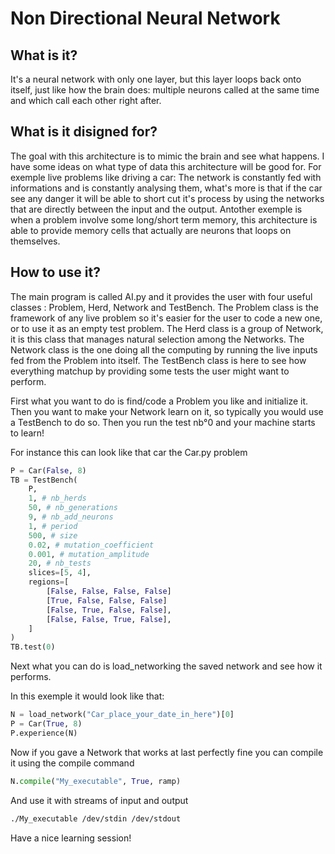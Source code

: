 # Non Directional Neural Network

## What is it?
It's a neural network with only one layer, but this layer loops back onto
itself, just like how the brain does: multiple neurons called at the same
time and which call each other right after.

## What is it disigned for?
The goal with this architecture is to mimic the brain and see what happens.
I have some ideas on what type of data this architecture will be good for.
For exemple live problems like driving a car: The network is constantly fed
with informations and is constantly analysing them, what's more is that 
if the car see any danger it will be able to short cut it's process by
using the networks that are directly between the input and the output.
Antother exemple is when a problem involve some long/short term memory,
this architecture is able to provide memory cells that actually are neurons
that loops on themselves.

## How to use it?
The main program is called AI.py and it provides the user with four useful
classes : Problem, Herd, Network and TestBench.
The Problem class is the framework of any live problem so it's easier for the
user to code a new one, or to use it as an empty test problem.
The Herd class is a group of Network, it is this class that manages natural
selection among the Networks.
The Network class is the one doing all the computing by running the live
inputs fed from the Problem into itself.
The TestBench class is here to see how everything matchup by providing some
tests the user might want to perform.

First what you want to do is find/code a Problem you like and initialize it.
Then you want to make your Network learn on it, so typically you would use a
TestBench to do so.
Then you run the test nb°0 and your machine starts to learn!

For instance this can look like that car the Car.py problem

```python
P = Car(False, 8)
TB = TestBench(
    P,
    1, # nb_herds
    50, # nb_generations
    9, # nb_add_neurons
    1, # period
    500, # size
    0.02, # mutation_coefficient
    0.001, # mutation_amplitude
    20, # nb_tests
    slices=[5, 4],
    regions=[
        [False, False, False, False]
        [True, False, False, False]
        [False, True, False, False],
        [False, False, True, False],
    ]
)
TB.test(0)
```

Next what you can do is load_networking the saved network and see how it performs.

In this exemple it would look like that:

```python
N = load_network("Car_place_your_date_in_here")[0]
P = Car(True, 8)
P.experience(N)
```

Now if you gave a Network that works at last perfectly fine you can compile it using the compile command

```python
N.compile("My_executable", True, ramp)
```

And use it with streams of input and output

```zsh
./My_executable /dev/stdin /dev/stdout
```

Have a nice learning session!
